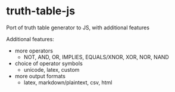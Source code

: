 # truth-table-js
Port of truth table generator to JS, with additional features

Additional features:

 - more operators
   - NOT, AND, OR, IMPLIES, EQUALS/XNOR, XOR, NOR, NAND
 - choice of operator symbols
   - unicode, latex, custom
 - more output formats
   - latex, markdown/plaintext, csv, html
